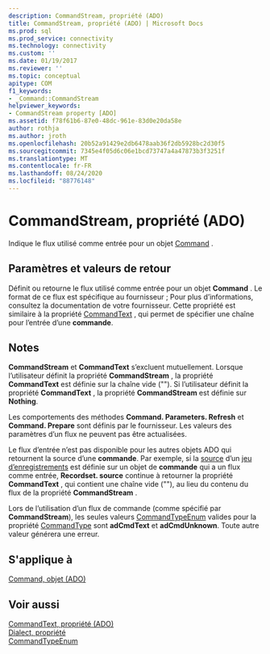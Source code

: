 ```yaml
---
description: CommandStream, propriété (ADO)
title: CommandStream, propriété (ADO) | Microsoft Docs
ms.prod: sql
ms.prod_service: connectivity
ms.technology: connectivity
ms.custom: ''
ms.date: 01/19/2017
ms.reviewer: ''
ms.topic: conceptual
apitype: COM
f1_keywords:
- _Command::CommandStream
helpviewer_keywords:
- CommandStream property [ADO]
ms.assetid: f78f61b6-87e0-48dc-961e-83d0e20da58e
author: rothja
ms.author: jroth
ms.openlocfilehash: 20b52a91429e2db6478aab36f2db5928bc2d30f5
ms.sourcegitcommit: 7345e4f05d6c06e1bcd73747a4a47873b3f3251f
ms.translationtype: MT
ms.contentlocale: fr-FR
ms.lasthandoff: 08/24/2020
ms.locfileid: "88776148"
---
```

# <a name="commandstream-property-ado"></a>CommandStream, propriété (ADO)
Indique le flux utilisé comme entrée pour un objet [Command](./command-object-ado.md) .  
  
## <a name="settings-and-return-values"></a>Paramètres et valeurs de retour  
 Définit ou retourne le flux utilisé comme entrée pour un objet **Command** . Le format de ce flux est spécifique au fournisseur ; Pour plus d’informations, consultez la documentation de votre fournisseur. Cette propriété est similaire à la propriété [CommandText](./commandtext-property-ado.md) , qui permet de spécifier une chaîne pour l’entrée d’une **commande**.  
  
## <a name="remarks"></a>Notes  
 **CommandStream** et **CommandText** s’excluent mutuellement. Lorsque l’utilisateur définit la propriété **CommandStream** , la propriété **CommandText** est définie sur la chaîne vide (""). Si l’utilisateur définit la propriété **CommandText** , la propriété **CommandStream** est définie sur **Nothing**.  
  
 Les comportements des méthodes **Command. Parameters. Refresh** et **Command. Prepare** sont définis par le fournisseur. Les valeurs des paramètres d’un flux ne peuvent pas être actualisées.  
  
 Le flux d’entrée n’est pas disponible pour les autres objets ADO qui retournent la source d’une **commande**. Par exemple, si la [source](./source-property-ado-recordset.md) d’un [jeu d’enregistrements](./recordset-object-ado.md) est définie sur un objet de **commande** qui a un flux comme entrée, **Recordset. source** continue à retourner la propriété **CommandText** , qui contient une chaîne vide (""), au lieu du contenu du flux de la propriété **CommandStream** .  
  
 Lors de l’utilisation d’un flux de commande (comme spécifié par **CommandStream**), les seules valeurs [CommandTypeEnum](./commandtypeenum.md) valides pour la propriété [CommandType](./commandtype-property-ado.md) sont **adCmdText** et **adCmdUnknown**. Toute autre valeur générera une erreur.  
  
## <a name="applies-to"></a>S'applique à  
 [Command, objet (ADO)](./command-object-ado.md)  
  
## <a name="see-also"></a>Voir aussi  
 [CommandText, propriété (ADO)](./commandtext-property-ado.md)   
 [Dialect, propriété](./dialect-property.md)   
 [CommandTypeEnum](./commandtypeenum.md)
